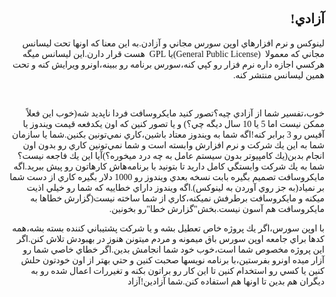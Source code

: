 <!DOCTYPE HTML PUBLIC "-//W3C//DTD HTML 4.01 Transitional//EN">
<html style="direction: rtl;" lang="fa">
<head>


  
  
  <meta content="text/html;charset=UTF-8" http-equiv="Content-Type">



  
  
  <title></title>
</head>


<body>


<div style="font-family: Tahoma;" id="corps">

<h2>آزادي!</h2>


لينوكس و نرم افزارهاي اوپن سورس مجاني و آزادن.به اين معنا كه اونها تحت
ليسانس مجاني كه معمولا&nbsp; (General Public License)یا&nbsp;GPL &nbsp;هست قرار
دارن.اين ليسانس ميگه هركسي اجازه داره نرم فزار رو كپي كنه،سورس برنامه
رو ببينه،اونرو ويرايش كنه و تحت همين ليسانس منتشر كنه.<br />


<br />


خوب،تفسير شما از آزادي چيه؟تصور كنيد مايكروسافت فردا ناپديد شه(خوب اين
فعلاً ممكن نيست اما 5 يا 10 سال ديگه چي؟) و يا تصور كنين كه اون يكدفعه
قيمت ويندوز يا آفيس رو 3 برابر كنه!اگه شما به ويندوز معتاد باشين،كاري
نمي&zwnj;تونين بكنين.شما يا سازمان شما به اين يك شركت و نرم افزارش
وابسته است و شما نمي&zwnj;تونين كاري رو بدون اون انجام بدبن(يك کامپيوتر
بدون سيستم عامل به چه درد ميخوره؟)آيا اين يك فاجعه نيست؟شما به يك شركت
وابستگي كامل داريد تا بتونيد با برنامه&zwnj;هاش كارهاتون رو پيش
ببريد.اگه مايكروسافت تصميم بگيره بابت نسخه بعدي ويندوز رو 1000 دلار
بگيره كاري از دست شما بر نمياد(به جز روي آوردن به لينوكس).اگه ويندوز
داراي خطاييه كه شما رو خيلي اذيت ميكنه و مايكروسافت برطرفش نميكنه،كاري
از شما ساخته نيست(گزارش خطاها به مايكروسافت هم آسون نيست.بخش"گزارش
خطا"رو بخونين.



 
 با اوپن سورس،اگر يك پروژه خاص تعطيل بشه و يا شركت پشتيباني كننده
بسته بشه،همه كدها براي جامعه اوپن سورس باق ميمونه و مردم ميتونن هنوز در
بهبودش تلاش كنن.اگر اين پروژه مخصوص شما است،خوب خود شما انجامش بدين.اگر
خطاي خاصي شما رو آزار ميده اونرو بفرستين،با برنامه نويسها صحبت كنين و
حتي بهتر از اون خودتون حلش كنين يا كسي رو استخدام كنين تا اين كار رو
براتون بكنه و تغيررات اعمال شده رو به ديگران هم بدين تا اونها هم
استفاده كنن.شما آزادين!آزاد












